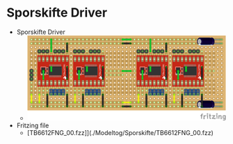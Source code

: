 # Sporskifte Driver


* Sporskifte Driver
  * ![TB6612FNG Prototype](./TB6612FNG_00_bb.png)
* Fritzing file
  * [TB6612FNG_00.fzz]](./Modeltog/Sporskifte/TB6612FNG_00.fzz)
